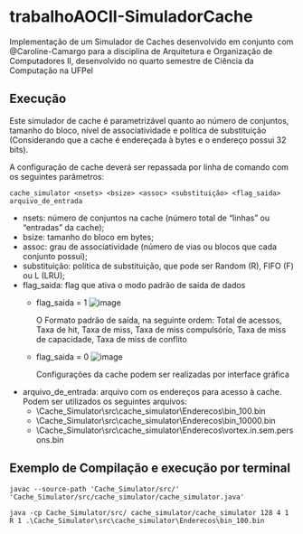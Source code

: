 # trabalhoAOCII-SimuladorCache
Implementação de um Simulador de Caches desenvolvido em conjunto com @Caroline-Camargo para a disciplina de Arquitetura e Organização de Computadores II, desenvolvido no quarto semestre de Ciência da Computação na UFPel

## Execução
Este simulador de cache é parametrizável quanto ao número de conjuntos, tamanho do bloco, nível de associatividade e política de substituição 
(Considerando que a cache é endereçada à bytes e o endereço possui 32 bits).

A configuração de cache deverá ser repassada por linha de comando com os seguintes parâmetros:

    cache_simulator <nsets> <bsize> <assoc> <substituição> <flag_saida> arquivo_de_entrada

- nsets: número de conjuntos na cache (número total de “linhas” ou “entradas” da cache);
- bsize: tamanho do bloco em bytes;
- assoc: grau de associatividade (número de vias ou blocos que cada conjunto possui);
- substituição: política de substituição, que pode ser Random (R), FIFO (F) ou L (LRU);
- flag_saida: flag que ativa o modo padrão de saída de dados
    -  flag_saida = 1
    ![image](https://user-images.githubusercontent.com/88253809/232159592-bffdaf4a-3024-4cad-8f02-8b220d58659f.png)

        O Formato padrão de saída, na seguinte ordem: Total de acessos, Taxa de hit, Taxa de miss, Taxa de miss compulsório, Taxa de miss de capacidade, Taxa de miss de conflito
    - flag_saida = 0
    ![image](https://user-images.githubusercontent.com/88253809/232159855-93bed274-c44d-4edd-8771-eacc3a01a9cd.png)

        Configurações da cache podem ser realizadas por interface gráfica
- arquivo_de_entrada: arquivo com os endereços para acesso à cache. Podem ser utilizados os seguintes arquivos:
    - \Cache_Simulator\src\cache_simulator\Enderecos\bin_100.bin
    - \Cache_Simulator\src\cache_simulator\Enderecos\bin_10000.bin
    - \Cache_Simulator\src\cache_simulator\Enderecos\vortex.in.sem.persons.bin

## Exemplo de Compilação e execução por terminal
    javac --source-path 'Cache_Simulator/src/' 'Cache_Simulator/src/cache_simulator/cache_simulator.java'

    java -cp Cache_Simulator/src/ cache_simulator/cache_simulator 128 4 1 R 1 .\Cache_Simulator\src\cache_simulator\Enderecos\bin_100.bin

